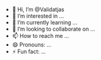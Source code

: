 - 👋 Hi, I’m @Validatjas
- 👀 I’m interested in ...
- 🌱 I’m currently learning ...
- 💞️ I’m looking to collaborate on ...
- 📫 How to reach me ...
- 😄 Pronouns: ...
- ⚡ Fun fact: ...

<!---
Validatjas/Validatjas is a ✨ special ✨ repository because its `README.md` (this file) appears on your GitHub profile.
You can click the Preview link to take a look at your changes.
--->
